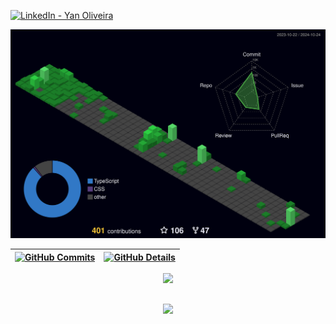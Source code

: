<a href="https://www.linkedin.com/in/yloliveira/" target="_blank">![LinkedIn - Yan Oliveira](https://img.shields.io/badge/LinkedIn-blue?style=flat&logo=linkedin&labelColor=blue)</a>

![Status](./profile-3d-contrib/profile-night-green.svg)

| [![GitHub Commits](http://github-profile-summary-cards.vercel.app/api/cards/productive-time?username=yloliveira&theme=dark&utcOffset=-3)](https://github.com/vn7n24fzkq/github-profile-summary-cards) | [![GitHub Details](http://github-profile-summary-cards.vercel.app/api/cards/profile-details?username=yloliveira&theme=dark)](https://github.com/vn7n24fzkq/github-profile-summary-cards) |
| ----------------------------------------------------------------------------------------------------------------------------------------------------------------------------------------------------- | ---------------------------------------------------------------------------------------------------------------------------------------------------------------------------------------- |

  <div align="center" >
<a href="https://skillicons.dev"   >
  <img src="https://skillicons.dev/icons?i=javascript,typescript,php,go,swift,java,py,dotnet,css,html,react,nextjs,nodejs,jquery,laravel,redux,express,jest,cypress,styledcomponents,tailwind,bootstrap,graphql,mongodb,postgres,firebase,prisma,redis,sqlite,sequelize,git,docker,aws,githubactions,kubernetes" />
</a>
  <br />

  </div>

##

   <div align="center" >
     <img src="https://github-profile-trophy.vercel.app/?username=yloliveira&row=1&column=6&theme=onestar&margin-w=15&margin-h=15"/>
  </div>
